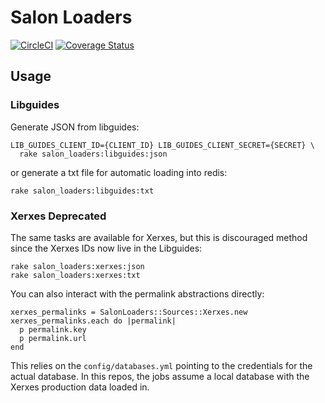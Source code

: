# Salon Loaders

[![CircleCI](https://circleci.com/gh/NYULibraries/salon_loaders.svg?style=svg)](https://circleci.com/gh/NYULibraries/salon_loaders)
[![Coverage Status](https://coveralls.io/repos/github/NYULibraries/salon_loaders/badge.svg)](https://coveralls.io/github/NYULibraries/salon_loaders)

## Usage

### Libguides

Generate JSON from libguides:

```
LIB_GUIDES_CLIENT_ID={CLIENT_ID} LIB_GUIDES_CLIENT_SECRET={SECRET} \
  rake salon_loaders:libguides:json
```

or generate a txt file for automatic loading into redis:

```
rake salon_loaders:libguides:txt
```

### Xerxes **Deprecated**

The same tasks are available for Xerxes, but this is discouraged method since the Xerxes IDs now live in the Libguides:

```
rake salon_loaders:xerxes:json
rake salon_loaders:xerxes:txt
```

You can also interact with the permalink abstractions directly:

```
xerxes_permalinks = SalonLoaders::Sources::Xerxes.new
xerxes_permalinks.each do |permalink|
  p permalink.key
  p permalink.url
end
```

This relies on the `config/databases.yml` pointing to the credentials for the actual database. In this repos, the jobs assume a local database with the Xerxes production data loaded in.
